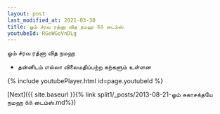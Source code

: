 ```yaml
---
layout: post
last_modified_at: 2021-03-30
title: ஓம் ச்ரவ ரத்னா வித நமஹ ௧௧ டைம்ஸ்
youtubeId: RGeWGoVnDLg
---
```

 
 
 ஓம் ச்ரவ ரத்னா வித நமஹ  
 
 -  தன்னிடம் எல்லா விலைமதிப்பற்ற கற்களும் உள்ளன 
 
  
 
  
 
 
 
 
 
 


{% include youtubePlayer.html id=page.youtubeId %}
 
[Next]({{ site.baseurl }}{% link  split1/_posts/2013-08-21-ஓம் சுகாசக்தயே நமஹ ௧௧ டைம்ஸ்.md%})
 
